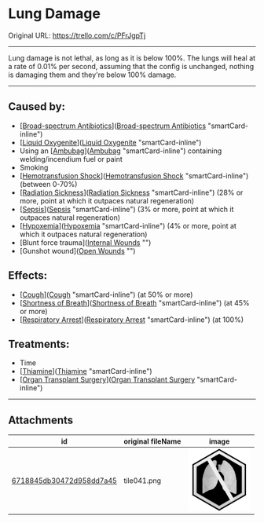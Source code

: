 # Lung Damage

Original URL: https://trello.com/c/PFrJgpTj

---

Lung damage is not lethal, as long as it is below 100%. The lungs will heal at a rate of 0.01% per second, assuming that the config is unchanged, nothing is damaging them and they're below 100% damage.

---

## Caused by:

- [[Broad-spectrum Antibiotics](../Items/Broad-spectrum%20Antibiotics.md)]([Broad-spectrum Antibiotics](../Items/Broad-spectrum%20Antibiotics.md) "smartCard-inline")
- [[Liquid Oxygenite](../Items/Liquid%20Oxygenite.md)]([Liquid Oxygenite](../Items/Liquid%20Oxygenite.md) "smartCard-inline")
- Using an [[Ambubag](../Items/Ambubag.md)]([Ambubag](../Items/Ambubag.md) "smartCard-inline") containing welding/incendium fuel or paint
- Smoking
- [[Hemotransfusion Shock](../Blood/Hemotransfusion%20Shock.md)]([Hemotransfusion Shock](../Blood/Hemotransfusion%20Shock.md) "smartCard-inline") (between 0-70%)
- [[Radiation Sickness](../Torso/Radiation%20Sickness.md)]([Radiation Sickness](../Torso/Radiation%20Sickness.md) "smartCard-inline") (28% or more, point at which it outpaces natural regeneration)
- [[Sepsis](../Blood/Sepsis.md)]([Sepsis](../Blood/Sepsis.md) "smartCard-inline") (3% or more, point at which it outpaces natural regeneration)
- [[Hypoxemia](../Blood/Hypoxemia.md)]([Hypoxemia](../Blood/Hypoxemia.md) "smartCard-inline") (4% or more, point at which it outpaces natural regeneration)
- [Blunt force trauma]([Internal Wounds](../Any%20bodypart/Internal%20Wounds.md) "‌")
- [Gunshot wound]([Open Wounds](../Any%20bodypart/Open%20Wounds.md) "‌")

## Effects:

- [[Cough](../Symptoms/Cough.md)]([Cough](../Symptoms/Cough.md) "smartCard-inline") (at 50% or more)
- [[Shortness of Breath](../Symptoms/Shortness%20of%20Breath.md)]([Shortness of Breath](../Symptoms/Shortness%20of%20Breath.md) "smartCard-inline") (at 45% or more)
- [[Respiratory Arrest](Respiratory%20Arrest.md)]([Respiratory Arrest](Respiratory%20Arrest.md) "smartCard-inline") (at 100%)

## Treatments:

- Time
- [[Thiamine](../Items/Thiamine.md)]([Thiamine](../Items/Thiamine.md) "smartCard-inline")
- [[Organ Transplant Surgery](../Procedures/Organ%20Transplant%20Surgery.md)]([Organ Transplant Surgery](../Procedures/Organ%20Transplant%20Surgery.md) "smartCard-inline")

---

## Attachments

id | original fileName | image
---|---|---
[6718845db30472d958dd7a45](./Lung%20Damage%20-%20Attachments/6718845db30472d958dd7a45.png) | tile041.png | ![tile041.png\|200](./Lung%20Damage%20-%20Attachments/6718845db30472d958dd7a45.png)